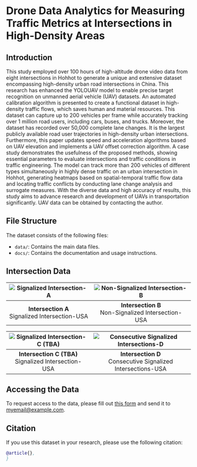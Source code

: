 # Drone Data Analytics for Measuring Traffic Metrics at Intersections in High-Density Areas
## Introduction
This study employed over 100 hours of high-altitude drone video data from eight intersections in Hohhot to generate a unique and extensive dataset encompassing high-density urban road intersections in China. This research has enhanced the YOLOUAV model to enable precise target recognition on unmanned aerial vehicle (UAV) datasets. An automated calibration algorithm is presented to create a functional dataset in high-density traffic flows, which saves human and material resources. This dataset can capture up to 200 vehicles per frame while accurately tracking over 1 million road users, including cars, buses, and trucks. Moreover, the dataset has recorded over 50,000 complete lane changes. It is the largest publicly available road user trajectories in high-density urban intersections. Furthermore, this paper updates speed and acceleration algorithms based on UAV elevation and implements a UAV offset correction algorithm. A case study demonstrates the usefulness of the proposed methods, showing essential parameters to evaluate intersections and traffic conditions in traffic engineering. The model can track more than 200 vehicles of different types simultaneously in highly dense traffic on an urban intersection in Hohhot, generating heatmaps based on spatial-temporal traffic flow data and locating traffic conflicts by conducting lane change analysis and surrogate measures. With the diverse data and high accuracy of results, this study aims to advance research and development of UAVs in transportation significantly. UAV data can be obtained by contacting the author.

## File Structure
The dataset consists of the following files:
- `data/`: Contains the main data files.
- `docs/`: Contains the documentation and usage instructions.

## Intersection Data

| ![Signalized Intersection-A](image-url-1) | ![Non-Signalized Intersection-B](image-url-2) |
|:-----------------------------------------:|:-------------------------------------------:|
| **Intersection A**<br>Signalized Intersection-USA | **Intersection B**<br>Non-Signalized Intersection-USA |

| ![Signalized Intersection-C (TBA)](image-url-3) | ![Consecutive Signalized Intersections-D](image-url-4) |
|:-----------------------------------------------:|:----------------------------------------------------:|
| **Intersection C (TBA)**<br>Signalized Intersection-USA | **Intersection D**<br>Consecutive Signalized Intersections-USA |


## Accessing the Data
To request access to the data, please fill out [this form](link-to-form) and send it to myemail@example.com.

## Citation
If you use this dataset in your research, please use the following citation:
```bibtex
@article{},
}
